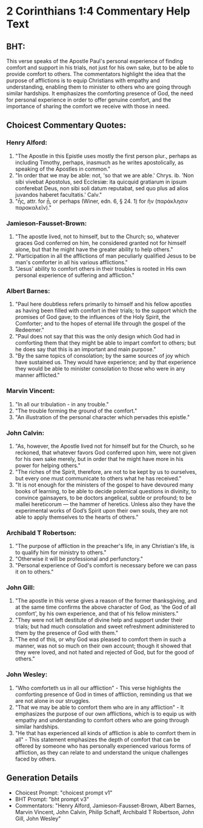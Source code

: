 # 2 Corinthians 1:4 Commentary Help Text

## BHT:
This verse speaks of the Apostle Paul's personal experience of finding comfort and support in his trials, not just for his own sake, but to be able to provide comfort to others. The commentators highlight the idea that the purpose of afflictions is to equip Christians with empathy and understanding, enabling them to minister to others who are going through similar hardships. It emphasizes the comforting presence of God, the need for personal experience in order to offer genuine comfort, and the importance of sharing the comfort we receive with those in need.

## Choicest Commentary Quotes:
### Henry Alford:
1. "The Apostle in this Epistle uses mostly the first person plur., perhaps as including Timothy, perhaps, inasmuch as he writes apostolically, as speaking of the Apostles in common."
2. "In order that we may be able: not, 'so that we are able.' Chrys. ib. 'Non sibi vivebat Apostolus, sed Ecclesiæ: ita quicquid gratiarum in ipsum conferebat Deus, non sibi soli datum reputabat, sed quo plus ad alios juvandos haberet facultatis.' Calv."
3. "ἧς, attr. for ᾗ, or perhaps (Winer, edn. 6, § 24. 1) for ἣν (παράκλησιν παρακαλεῖν)."

### Jamieson-Fausset-Brown:
1. "The apostle lived, not to himself, but to the Church; so, whatever graces God conferred on him, he considered granted not for himself alone, but that he might have the greater ability to help others." 
2. "Participation in all the afflictions of man peculiarly qualified Jesus to be man's comforter in all his various afflictions." 
3. "Jesus' ability to comfort others in their troubles is rooted in His own personal experience of suffering and affliction."

### Albert Barnes:
1. "Paul here doubtless refers primarily to himself and his fellow apostles as having been filled with comfort in their trials; to the support which the promises of God gave; to the influences of the Holy Spirit, the Comforter; and to the hopes of eternal life through the gospel of the Redeemer."
2. "Paul does not say that this was the only design which God had in comforting them that they might be able to impart comfort to others; but he does say that this is an important and main purpose."
3. "By the same topics of consolation; by the same sources of joy which have sustained us. They would have experience; and by that experience they would be able to minister consolation to those who were in any manner afflicted."

### Marvin Vincent:
1. "In all our tribulation - in any trouble." 
2. "The trouble forming the ground of the comfort." 
3. "An illustration of the personal character which pervades this epistle."

### John Calvin:
1. "As, however, the Apostle lived not for himself but for the Church, so he reckoned, that whatever favors God conferred upon him, were not given for his own sake merely, but in order that he might have more in his power for helping others."
2. "The riches of the Spirit, therefore, are not to be kept by us to ourselves, but every one must communicate to others what he has received."
3. "It is not enough for the ministers of the gospel to have devoured many books of learning, to be able to decide polemical questions in divinity, to convince gainsayers, to be doctors angelical, subtle or profound; to be mallei hereticorum — the hammer of heretics. Unless also they have the experimental works of God’s Spirit upon their own souls, they are not able to apply themselves to the hearts of others."

### Archibald T Robertson:
1. "The purpose of affliction in the preacher's life, in any Christian's life, is to qualify him for ministry to others."
2. "Otherwise it will be professional and perfunctory."
3. "Personal experience of God's comfort is necessary before we can pass it on to others."

### John Gill:
1. "The apostle in this verse gives a reason of the former thanksgiving, and at the same time confirms the above character of God, as 'the God of all comfort', by his own experience, and that of his fellow ministers."
2. "They were not left destitute of divine help and support under their trials; but had much consolation and sweet refreshment administered to them by the presence of God with them."
3. "The end of this, or why God was pleased to comfort them in such a manner, was not so much on their own account; though it showed that they were loved, and not hated and rejected of God, but for the good of others."

### John Wesley:
1. "Who comforteth us in all our affliction" - This verse highlights the comforting presence of God in times of affliction, reminding us that we are not alone in our struggles.
2. "That we may be able to comfort them who are in any affliction" - It emphasizes the purpose of our own afflictions, which is to equip us with empathy and understanding to comfort others who are going through similar hardships.
3. "He that has experienced all kinds of affliction is able to comfort them in all" - This statement emphasizes the depth of comfort that can be offered by someone who has personally experienced various forms of affliction, as they can relate to and understand the unique challenges faced by others.


## Generation Details
- Choicest Prompt: "choicest prompt v1"
- BHT Prompt: "bht prompt v3"
- Commentators: "Henry Alford, Jamieson-Fausset-Brown, Albert Barnes, Marvin Vincent, John Calvin, Philip Schaff, Archibald T Robertson, John Gill, John Wesley"
